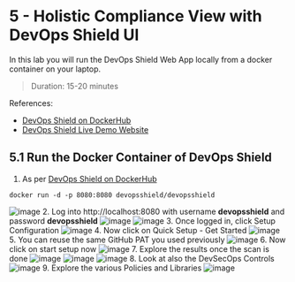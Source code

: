 # 5 - Holistic Compliance View with DevOps Shield UI
In this lab you will run the DevOps Shield Web App locally from a docker container on your laptop.
> Duration: 15-20 minutes

References:
- [DevOps Shield on DockerHub](https://hub.docker.com/r/devopsshield/devopsshield)
- [DevOps Shield Live Demo Website](https://demo.devopsshield.com)

## 5.1 Run the Docker Container of DevOps Shield

1. As per [DevOps Shield on DockerHub](https://hub.docker.com/r/devopsshield/devopsshield)
```
docker run -d -p 8080:8080 devopsshield/devopsshield
```
![image](https://github.com/devopsshield/devsecops-workshop/assets/112144174/7ca6e4bf-da09-42b2-b4db-b492cdd01f25)
2. Log into http://localhost:8080 with username **devopsshield** and password **devopsshield**
![image](https://github.com/devopsshield/devsecops-workshop/assets/112144174/24c1b52e-4a12-4c9a-89c0-155bc5f00358)
![image](https://github.com/devopsshield/devsecops-workshop/assets/112144174/46389907-1f3e-49b8-b6e5-0b81a9886001)
3. Once logged in, click Setup Configuration
![image](https://github.com/devopsshield/devsecops-workshop/assets/112144174/ec0a50d3-6773-4cd1-ad1f-8b0ef665083b)
4. Now click on Quick Setup - Get Started
![image](https://github.com/devopsshield/devsecops-workshop/assets/112144174/c39c4cb5-f86a-4f63-8dd0-9eed2a397818)
5. You can reuse the same GitHub PAT you used previously
![image](https://github.com/devopsshield/devsecops-workshop/assets/112144174/5c092ae7-13eb-444d-b7a7-6f565847a43f)
6. Now click on start setup now
![image](https://github.com/devopsshield/devsecops-workshop/assets/112144174/3ea36eb2-95ca-4884-8700-723fe1c7f6c4)
7. Explore the results once the scan is done
![image](https://github.com/devopsshield/devsecops-workshop/assets/112144174/37005629-4287-4e9f-bf45-e891905b5f9f)
![image](https://github.com/devopsshield/devsecops-workshop/assets/112144174/8c6a22ab-a0e9-4030-8091-1fe23678becc)
![image](https://github.com/devopsshield/devsecops-workshop/assets/112144174/bb2f72d3-bf3e-4be8-9fa9-5bd196e4f346)
8. Look at also the DevSecOps Controls
![image](https://github.com/devopsshield/devsecops-workshop/assets/112144174/187f70ef-8c5d-47dc-9bfa-89d4d816fd15)
9. Explore the various Policies and Libraries
![image](https://github.com/devopsshield/devsecops-workshop/assets/112144174/06ae39ce-0903-428e-850f-0e6f83a08d93)

